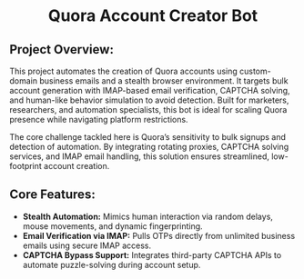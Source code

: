 <h1 align="center">Quora Account Creator Bot</h1>

## Project Overview:

This project automates the creation of Quora accounts using custom-domain business emails and a stealth browser environment. It targets bulk account generation with IMAP-based email verification, CAPTCHA solving, and human-like behavior simulation to avoid detection. Built for marketers, researchers, and automation specialists, this bot is ideal for scaling Quora presence while navigating platform restrictions.

The core challenge tackled here is Quora’s sensitivity to bulk signups and detection of automation. By integrating rotating proxies, CAPTCHA solving services, and IMAP email handling, this solution ensures streamlined, low-footprint account creation.

## Core Features:
- **Stealth Automation:** Mimics human interaction via random delays, mouse movements, and dynamic fingerprinting.
- **Email Verification via IMAP:** Pulls OTPs directly from unlimited business emails using secure IMAP access.
- **CAPTCHA Bypass Support:** Integrates third-party CAPTCHA APIs to automate puzzle-solving during account setup.
